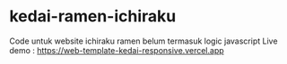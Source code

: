 # kedai-ramen-ichiraku
Code untuk website ichiraku ramen belum termasuk logic javascript
Live demo : https://web-template-kedai-responsive.vercel.app
